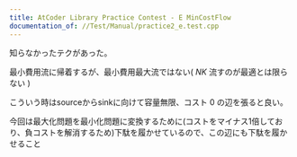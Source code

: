 ```yaml
---
title: AtCoder Library Practice Contest - E MinCostFlow
documentation_of: //Test/Manual/practice2_e.test.cpp
---
```


知らなかったテクがあった。

最小費用流に帰着するが、最小費用最大流ではない( $NK$ 流すのが最適とは限らない )

こういう時はsourceからsinkに向けて容量無限、コスト $0$ の辺を張ると良い。

今回は最大化問題を最小化問題に変換するために(コストをマイナス1倍しており、負コストを解消するため)下駄を履かせているので、この辺にも下駄を履かせること
